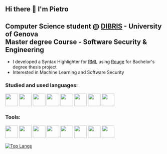 ## Hi there 👋 I'm Pietro
## Computer Science student @ [DIBRIS](https://dibris.unige.it/en) - University of Genova <br> Master degree Course - Software Security & Engineering

- I developed a Syntax Highlighter for [RML](https://rmlatdibris.github.io/) using [Rouge](https://github.com/rouge-ruby/) for Bachelor's degree thesis project
- Interested in Machine Learning and Software Security

### Studied and used languages:

<p align= left>
   <img src="https://cdn.jsdelivr.net/gh/devicons/devicon/icons/c/c-original.svg" width="40" height="40" />
    <img src="https://cdn.jsdelivr.net/gh/devicons/devicon/icons/cplusplus/cplusplus-original.svg" width="40" height="40" />
 <img src="https://cdn.jsdelivr.net/gh/devicons/devicon/icons/csharp/csharp-original.svg" width="40" height="40" />
 <img src="https://cdn.jsdelivr.net/gh/devicons/devicon/icons/java/java-original.svg" width="40" height="40"/>
   <img src="https://cdn.jsdelivr.net/gh/devicons/devicon/icons/ruby/ruby-original.svg" width="40" height="40"/>
   <img src="https://cdn.jsdelivr.net/gh/devicons/devicon/icons/php/php-original.svg" width="40" height="40"/>
    <img src="https://cdn.jsdelivr.net/gh/devicons/devicon/icons/html5/html5-original.svg" width="40" height="40"/>
     <img src="https://cdn.jsdelivr.net/gh/devicons/devicon/icons/python/python-original.svg" width="40" height="40"/>
            
  </p>
  
 ### Tools:
 <p align= left>
   <img src="https://cdn.jsdelivr.net/gh/devicons/devicon/icons/atom/atom-original.svg" width="40" height="40"/>
   <img src="https://cdn.jsdelivr.net/gh/devicons/devicon/icons/git/git-original.svg" width="40" height="40"/>
   <img src="https://cdn.jsdelivr.net/gh/devicons/devicon/icons/postgresql/postgresql-original.svg" width="40" height="40" />
   <img src="https://cdn.jsdelivr.net/gh/devicons/devicon/icons/visualstudio/visualstudio-plain.svg" width="40" height="40" />
    <img src="https://cdn.jsdelivr.net/gh/devicons/devicon/icons/dotnetcore/dotnetcore-original.svg" width="40" height="40"/>
    <img src="https://cdn.jsdelivr.net/gh/devicons/devicon/icons/github/github-original.svg" width="40" height="40"/>
    <img src="https://cdn.jsdelivr.net/gh/devicons/devicon/icons/jetbrains/jetbrains-original.svg" width="40" height="40"/>
    <img src="https://cdn.jsdelivr.net/gh/devicons/devicon/icons/jupyter/jupyter-original-wordmark.svg" width="40" height="40"/>
</p>
 




[![Top Langs](https://github-readme-stats.vercel.app/api/top-langs/?username=pie-catt&layout=compact)](https://github.com/anuraghazra/github-readme-stats)

<!--
**pie-catt/pie-catt** is a ✨ _special_ ✨ repository because its `README.md` (this file) appears on your GitHub profile.

Here are some ideas to get you started:


- 🌱 I’m currently learning ...
- 👯 I’m looking to collaborate on ...
- 🤔 I’m looking for help with ...
- 💬 Ask me about ...
- 📫 How to reach me: ...
- 😄 Pronouns: ...
- ⚡ Fun fact: ...
-->
